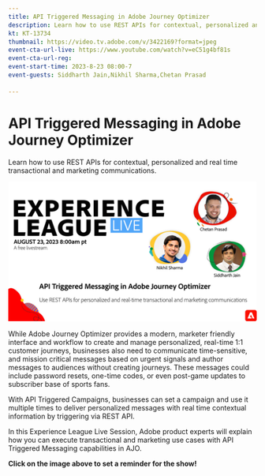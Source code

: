 ```yaml
---
title: API Triggered Messaging in Adobe Journey Optimizer
description: Learn how to use REST APIs for contextual, personalized and real time transactional and marketing communications.
kt: KT-13734
thumbnail: https://video.tv.adobe.com/v/3422169?format=jpeg
event-cta-url-live: https://www.youtube.com/watch?v=eC51g4bf81s
event-cta-url-reg: 
event-start-time: 2023-8-23 08:00-7
event-guests: Siddharth Jain,Nikhil Sharma,Chetan Prasad

---
```

# API Triggered Messaging in Adobe Journey Optimizer

Learn how to use REST APIs for contextual, personalized and real time transactional and marketing communications.

[![ExL LIVE Sept 22 2023](../assets/Aug23_exl_live_banner_web_1920_WebBanner.jpg)](https://www.youtube.com/watch?v=eC51g4bf81s)

While Adobe Journey Optimizer provides a modern, marketer friendly interface and workflow to create and manage personalized, real-time 1:1 customer journeys, businesses also need to communicate time-sensitive, and mission critical messages based on urgent signals and author messages to audiences without creating journeys. These messages could include password resets, one-time codes, or even post-game updates to subscriber base of sports fans.

With API Triggered Campaigns, businesses can set a campaign and use it multiple times to deliver personalized messages with real time contextual information by triggering via REST API.   

In this Experience League Live Session, Adobe product experts will explain how you can execute transactional and marketing use cases with API Triggered Messaging capabilities in AJO. 

**Click on the image above to set a reminder for the show!**
